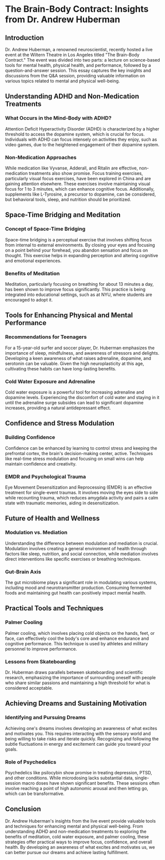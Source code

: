 # The Brain-Body Contract: Insights from Dr. Andrew Huberman

## Introduction

Dr. Andrew Huberman, a renowned neuroscientist, recently hosted a live event at the Wiltern Theatre in Los Angeles titled "The Brain-Body Contract." The event was divided into two parts: a lecture on science-based tools for mental health, physical health, and performance, followed by a question-and-answer session. This essay captures the key insights and discussions from the Q&A session, providing valuable information on various topics related to mental and physical well-being.

## Understanding ADHD and Non-Medication Treatments

### What Occurs in the Mind-Body with ADHD?

Attention Deficit Hyperactivity Disorder (ADHD) is characterized by a higher threshold to access the dopamine system, which is crucial for focus. Individuals with ADHD can focus intensely on activities they enjoy, such as video games, due to the heightened engagement of their dopamine system.

### Non-Medication Approaches

While medication like Vyvanse, Adderall, and Ritalin are effective, non-medication treatments also show promise. Focus training exercises, particularly visual focus exercises, have been explored in China and are gaining attention elsewhere. These exercises involve maintaining visual focus for 1 to 3 minutes, which can enhance cognitive focus. Additionally, supplements like L-Tyrosine, a precursor to dopamine, can be considered, but behavioral tools, sleep, and nutrition should be prioritized.

## Space-Time Bridging and Meditation

### Concept of Space-Time Bridging

Space-time bridging is a perceptual exercise that involves shifting focus from internal to external environments. By closing your eyes and focusing on a point behind your forehead, you abandon sensation and focus on thought. This exercise helps in expanding perception and altering cognitive and emotional experiences.

### Benefits of Meditation

Meditation, particularly focusing on breathing for about 13 minutes a day, has been shown to improve focus significantly. This practice is being integrated into educational settings, such as at NYU, where students are encouraged to adopt it.

## Tools for Enhancing Physical and Mental Performance

### Recommendations for Teenagers

For a 15-year-old surfer and soccer player, Dr. Huberman emphasizes the importance of sleep, mindfulness, and awareness of stressors and delights. Developing a keen awareness of what raises adrenaline, dopamine, and serotonin can be valuable. Given the high neuroplasticity at this age, cultivating these habits can have long-lasting benefits.

### Cold Water Exposure and Adrenaline

Cold water exposure is a powerful tool for increasing adrenaline and dopamine levels. Experiencing the discomfort of cold water and staying in it until the adrenaline surge subsides can lead to significant dopamine increases, providing a natural antidepressant effect.

## Confidence and Stress Modulation

### Building Confidence

Confidence can be enhanced by learning to control stress and keeping the prefrontal cortex, the brain's decision-making center, active. Techniques like real-time stress modulation and focusing on small wins can help maintain confidence and creativity.

### EMDR and Psychological Trauma

Eye Movement Desensitization and Reprocessing (EMDR) is an effective treatment for single-event traumas. It involves moving the eyes side to side while recounting trauma, which reduces amygdala activity and pairs a calm state with traumatic memories, aiding in desensitization.

## Future of Health and Wellness

### Modulation vs. Mediation

Understanding the difference between modulation and mediation is crucial. Modulation involves creating a general environment of health through factors like sleep, nutrition, and social connection, while mediation involves direct interventions like specific exercises or breathing techniques.

### Gut-Brain Axis

The gut microbiome plays a significant role in modulating various systems, including mood and neurotransmitter production. Consuming fermented foods and maintaining gut health can positively impact mental health.

## Practical Tools and Techniques

### Palmer Cooling

Palmer cooling, which involves placing cold objects on the hands, feet, or face, can effectively cool the body's core and enhance endurance and cognitive performance. This technique is used by athletes and military personnel to improve performance.

### Lessons from Skateboarding

Dr. Huberman draws parallels between skateboarding and scientific research, emphasizing the importance of surrounding oneself with people who share similar passions and maintaining a high threshold for what is considered acceptable.

## Achieving Dreams and Sustaining Motivation

### Identifying and Pursuing Dreams

Achieving one's dreams involves developing an awareness of what excites and motivates you. This requires interacting with the sensory world and being willing to take risks and iterate quickly. Recognizing and following the subtle fluctuations in energy and excitement can guide you toward your goals.

### Role of Psychedelics

Psychedelics like psilocybin show promise in treating depression, PTSD, and other conditions. While microdosing lacks substantial data, single-session macro doses have shown significant benefits. These sessions often involve reaching a point of high autonomic arousal and then letting go, which can be transformative.

## Conclusion

Dr. Andrew Huberman's insights from the live event provide valuable tools and techniques for enhancing mental and physical well-being. From understanding ADHD and non-medication treatments to exploring the benefits of meditation, cold water exposure, and palmer cooling, these strategies offer practical ways to improve focus, confidence, and overall health. By developing an awareness of what excites and motivates us, we can better pursue our dreams and achieve lasting fulfillment.